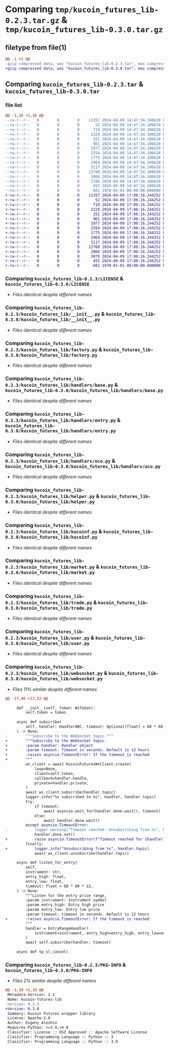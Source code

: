 # Comparing `tmp/kucoin_futures_lib-0.2.3.tar.gz` & `tmp/kucoin_futures_lib-0.3.0.tar.gz`

## filetype from file(1)

```diff
@@ -1 +1 @@
-gzip compressed data, was "kucoin_futures_lib-0.2.3.tar", max compression
+gzip compressed data, was "kucoin_futures_lib-0.3.0.tar", max compression
```

## Comparing `kucoin_futures_lib-0.2.3.tar` & `kucoin_futures_lib-0.3.0.tar`

### file list

```diff
@@ -1,16 +1,16 @@
--rw-r--r--   0        0        0    11357 2024-04-09 14:47:34.106620 kucoin_futures_lib-0.2.3/LICENSE
--rw-r--r--   0        0        0       52 2024-04-09 14:47:34.106620 kucoin_futures_lib-0.2.3/README.md
--rw-r--r--   0        0        0      719 2024-04-09 14:47:34.106620 kucoin_futures_lib-0.2.3/kucoin_futures_lib/__init__.py
--rw-r--r--   0        0        0     2329 2024-04-09 14:47:34.106620 kucoin_futures_lib-0.2.3/kucoin_futures_lib/factory.py
--rw-r--r--   0        0        0      251 2024-04-09 14:47:34.106620 kucoin_futures_lib-0.2.3/kucoin_futures_lib/handlers/__init__.py
--rw-r--r--   0        0        0      961 2024-04-09 14:47:34.106620 kucoin_futures_lib-0.2.3/kucoin_futures_lib/handlers/base.py
--rw-r--r--   0        0        0     1977 2024-04-09 14:47:34.106620 kucoin_futures_lib-0.2.3/kucoin_futures_lib/handlers/entry.py
--rw-r--r--   0        0        0     2554 2024-04-09 14:47:34.106620 kucoin_futures_lib-0.2.3/kucoin_futures_lib/handlers/oco.py
--rw-r--r--   0        0        0     1775 2024-04-09 14:47:34.106620 kucoin_futures_lib-0.2.3/kucoin_futures_lib/helper.py
--rw-r--r--   0        0        0     2464 2024-04-09 14:47:34.106620 kucoin_futures_lib-0.2.3/kucoin_futures_lib/kucoinf.py
--rw-r--r--   0        0        0     3117 2024-04-09 14:47:34.106620 kucoin_futures_lib-0.2.3/kucoin_futures_lib/market.py
--rw-r--r--   0        0        0    12789 2024-04-09 14:47:34.106620 kucoin_futures_lib-0.2.3/kucoin_futures_lib/trade.py
--rw-r--r--   0        0        0     1068 2024-04-09 14:47:34.106620 kucoin_futures_lib-0.2.3/kucoin_futures_lib/user.py
--rw-r--r--   0        0        0     2786 2024-04-09 14:47:34.106620 kucoin_futures_lib-0.2.3/kucoin_futures_lib/websocket.py
--rw-r--r--   0        0        0      455 2024-04-09 14:47:34.106620 kucoin_futures_lib-0.2.3/pyproject.toml
--rw-r--r--   0        0        0      681 1970-01-01 00:00:00.000000 kucoin_futures_lib-0.2.3/PKG-INFO
+-rw-r--r--   0        0        0    11357 2024-04-09 17:06:16.244252 kucoin_futures_lib-0.3.0/LICENSE
+-rw-r--r--   0        0        0       52 2024-04-09 17:06:16.244252 kucoin_futures_lib-0.3.0/README.md
+-rw-r--r--   0        0        0      719 2024-04-09 17:06:16.244252 kucoin_futures_lib-0.3.0/kucoin_futures_lib/__init__.py
+-rw-r--r--   0        0        0     2329 2024-04-09 17:06:16.244252 kucoin_futures_lib-0.3.0/kucoin_futures_lib/factory.py
+-rw-r--r--   0        0        0      251 2024-04-09 17:06:16.244252 kucoin_futures_lib-0.3.0/kucoin_futures_lib/handlers/__init__.py
+-rw-r--r--   0        0        0      961 2024-04-09 17:06:16.244252 kucoin_futures_lib-0.3.0/kucoin_futures_lib/handlers/base.py
+-rw-r--r--   0        0        0     1977 2024-04-09 17:06:16.244252 kucoin_futures_lib-0.3.0/kucoin_futures_lib/handlers/entry.py
+-rw-r--r--   0        0        0     2554 2024-04-09 17:06:16.244252 kucoin_futures_lib-0.3.0/kucoin_futures_lib/handlers/oco.py
+-rw-r--r--   0        0        0     1775 2024-04-09 17:06:16.244252 kucoin_futures_lib-0.3.0/kucoin_futures_lib/helper.py
+-rw-r--r--   0        0        0     2464 2024-04-09 17:06:16.244252 kucoin_futures_lib-0.3.0/kucoin_futures_lib/kucoinf.py
+-rw-r--r--   0        0        0     3117 2024-04-09 17:06:16.244252 kucoin_futures_lib-0.3.0/kucoin_futures_lib/market.py
+-rw-r--r--   0        0        0    12789 2024-04-09 17:06:16.244252 kucoin_futures_lib-0.3.0/kucoin_futures_lib/trade.py
+-rw-r--r--   0        0        0     1068 2024-04-09 17:06:16.244252 kucoin_futures_lib-0.3.0/kucoin_futures_lib/user.py
+-rw-r--r--   0        0        0     3079 2024-04-09 17:06:16.244252 kucoin_futures_lib-0.3.0/kucoin_futures_lib/websocket.py
+-rw-r--r--   0        0        0      455 2024-04-09 17:06:16.244252 kucoin_futures_lib-0.3.0/pyproject.toml
+-rw-r--r--   0        0        0      681 1970-01-01 00:00:00.000000 kucoin_futures_lib-0.3.0/PKG-INFO
```

### Comparing `kucoin_futures_lib-0.2.3/LICENSE` & `kucoin_futures_lib-0.3.0/LICENSE`

 * *Files identical despite different names*

### Comparing `kucoin_futures_lib-0.2.3/kucoin_futures_lib/__init__.py` & `kucoin_futures_lib-0.3.0/kucoin_futures_lib/__init__.py`

 * *Files identical despite different names*

### Comparing `kucoin_futures_lib-0.2.3/kucoin_futures_lib/factory.py` & `kucoin_futures_lib-0.3.0/kucoin_futures_lib/factory.py`

 * *Files identical despite different names*

### Comparing `kucoin_futures_lib-0.2.3/kucoin_futures_lib/handlers/base.py` & `kucoin_futures_lib-0.3.0/kucoin_futures_lib/handlers/base.py`

 * *Files identical despite different names*

### Comparing `kucoin_futures_lib-0.2.3/kucoin_futures_lib/handlers/entry.py` & `kucoin_futures_lib-0.3.0/kucoin_futures_lib/handlers/entry.py`

 * *Files identical despite different names*

### Comparing `kucoin_futures_lib-0.2.3/kucoin_futures_lib/handlers/oco.py` & `kucoin_futures_lib-0.3.0/kucoin_futures_lib/handlers/oco.py`

 * *Files identical despite different names*

### Comparing `kucoin_futures_lib-0.2.3/kucoin_futures_lib/helper.py` & `kucoin_futures_lib-0.3.0/kucoin_futures_lib/helper.py`

 * *Files identical despite different names*

### Comparing `kucoin_futures_lib-0.2.3/kucoin_futures_lib/kucoinf.py` & `kucoin_futures_lib-0.3.0/kucoin_futures_lib/kucoinf.py`

 * *Files identical despite different names*

### Comparing `kucoin_futures_lib-0.2.3/kucoin_futures_lib/market.py` & `kucoin_futures_lib-0.3.0/kucoin_futures_lib/market.py`

 * *Files identical despite different names*

### Comparing `kucoin_futures_lib-0.2.3/kucoin_futures_lib/trade.py` & `kucoin_futures_lib-0.3.0/kucoin_futures_lib/trade.py`

 * *Files identical despite different names*

### Comparing `kucoin_futures_lib-0.2.3/kucoin_futures_lib/user.py` & `kucoin_futures_lib-0.3.0/kucoin_futures_lib/user.py`

 * *Files identical despite different names*

### Comparing `kucoin_futures_lib-0.2.3/kucoin_futures_lib/websocket.py` & `kucoin_futures_lib-0.3.0/kucoin_futures_lib/websocket.py`

 * *Files 11% similar despite different names*

```diff
@@ -17,46 +17,52 @@
 
     def __init__(self, token: WsToken):
         self.token = token
 
     async def subscribe(
         self, handler: HandlerABC, timeout: Optional[float] = 60 * 60 * 12
     ) -> None:
-        """Subscribe to the WebSocket topic."""
+        """Subscribe to the WebSocket topic.
+        :param handler: Handler object
+        :param timeout: Timeout in seconds. Default is 12 hours
+        :raises asyncio.TimeoutError: If the timeout is reached
+        """
         ws_client = await KucoinFuturesWsClient.create(
             loop=None,
             client=self.token,
             callback=handler.handle,
             private=handler.private,
         )
         await ws_client.subscribe(handler.topic)
         logger.info("%s subscribed to %s", handler, handler.topic)
         try:
             if timeout:
                 await asyncio.wait_for(handler.done.wait(), timeout)
             else:
                 await handler.done.wait()
         except asyncio.TimeoutError:
-            logger.warning("Timeout reached. Unsubscribing from %s", handler.topic)
             handler.done.set()
+            raise asyncio.TimeoutError(f"Timeout reached for {handler}")
         finally:
+            logger.info("Unsubscribing from %s", handler.topic)
             await ws_client.unsubscribe(handler.topic)
 
     async def listen_for_entry(
         self,
         instrument: str,
         entry_high: float,
         entry_low: float,
         timeout: float = 60 * 60 * 12,
     ) -> None:
         """Listen for the entry price range.
         :param instrument: Instrument symbol
         :param entry_high: Entry high price
         :param entry_low: Entry low price
         :param timeout: timeout in seconds. Default is 12 hours
+        :raises asyncio.TimeoutError: If the timeout is reached
         """
         handler = EntryRangeHandler(
             instrument=instrument, entry_high=entry_high, entry_low=entry_low
         )
         await self.subscribe(handler, timeout)
 
     async def tp_sl_cancel(
```

### Comparing `kucoin_futures_lib-0.2.3/PKG-INFO` & `kucoin_futures_lib-0.3.0/PKG-INFO`

 * *Files 2% similar despite different names*

```diff
@@ -1,10 +1,10 @@
 Metadata-Version: 2.1
 Name: kucoin-futures-lib
-Version: 0.2.3
+Version: 0.3.0
 Summary: Kucoin Futures wrapper library
 License: Apache-2.0
 Author: Evgeny Aleshin
 Requires-Python: >=3.9,<4.0
 Classifier: License :: OSI Approved :: Apache Software License
 Classifier: Programming Language :: Python :: 3
 Classifier: Programming Language :: Python :: 3.9
```

